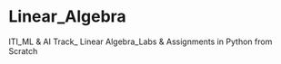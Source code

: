 # Linear_Algebra
ITI_ML &amp; AI Track_ Linear Algebra_Labs &amp; Assignments in Python from Scratch
